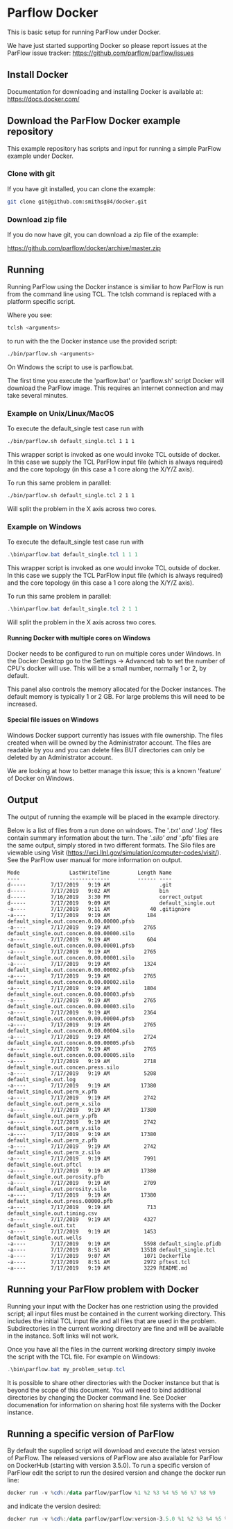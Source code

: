 # Parflow Docker 

This is basic setup for running ParFlow under Docker.   

We have just started supporting Docker so please report issues at the ParFlow issue tracker: https://github.com/parflow/parflow/issues

## Install Docker


Documentation for downloading and installing Docker is available at: https://docs.docker.com/

## Download the ParFlow Docker example repository

This example repository has scripts and input for running a simple ParFlow example under Docker.

### Clone with git

If you have git installed, you can clone the example:

```bash
git clone git@github.com:smithsg84/docker.git
```

### Download zip file

If you do now have git, you can download a zip file of the example:

https://github.com/parflow/docker/archive/master.zip

## Running

Running ParFlow using the Docker instance is similiar to how ParFlow
is run from the command line using TCL.  The tclsh command is
replaced with a platform specific script.

Where you see:

```bash
tclsh <arguments>
```

to run with the the Docker instance use the provided script:

```bash
./bin/parflow.sh <arguments>
```

On Windows the script to use is parflow.bat.

The first time you execute the 'parflow.bat' or 'parflow.sh' script
Docker will download the ParFlow image.  This requires an internet
connection and may take several minutes.

### Example on Unix/Linux/MacOS

To execute the default_single test case run with

```bash
./bin/parflow.sh default_single.tcl 1 1 1
```

This wrapper script is invoked as one would invoke TCL outside of
docker.  In this case we supply the TCL ParFlow input file (which is
always required) and the core topology (in this case a 1
core along the  X/Y/Z axis).

To run this same problem in parallel:

```bash
./bin/parflow.sh default_single.tcl 2 1 1
```

Will split the problem in the X axis across two cores.


### Example on Windows

To execute the default_single test case run with

```PowerShell
.\bin\parflow.bat default_single.tcl 1 1 1
```

This wrapper script is invoked as one would invoke TCL outside of
docker.  In this case we supply the TCL ParFlow input file (which is
always required) and the core topology (in this case a 1
core along the  X/Y/Z axis).

To run this same problem in parallel:

```PowerShell
.\bin\parflow.bat default_single.tcl 2 1 1
```

Will split the problem in the X axis across two cores.

#### Running Docker with multiple cores on Windows

Docker needs to be configured to run on multiple cores under Windows.
In the Docker Desktop go to the Settings -> Advanced tab to set the
number of CPU's docker will use.  This will be a small number,
normally 1 or 2, by default.

This panel also controls the memory allocated for the Docker
instances.  The default memory is typically 1 or 2 GB.  For large
problems this will need to be increased.

#### Special file issues on Windows

Windows Docker support currently has issues with file ownership.  The
files created when will be owned by the Administrator account.
The files are readable by you and you can delete files BUT directories
can only be deleted by an Administrator account.

We are looking at how to better manage this issue; this is a known
'feature' of Docker on Windows.

## Output

The output of running the example will be placed in the
example directory.

Below is a list of files from a run done on windows.  The '*.txt' and
'*.log' files contain summary information about the turn.  The '*.silo'
and '*.pfb' files are the same output, simply stored in two different
formats.  The Silo files are viewable using Visit
(https://wci.llnl.gov/simulation/computer-codes/visit/).  See the
ParFlow user manual for more information on output.

```
Mode                LastWriteTime         Length Name
----                -------------         ------ ----
d-----        7/17/2019   9:19 AM                .git
d-----        7/17/2019   9:02 AM                bin
d-----        7/16/2019   3:30 PM                correct_output
d-----        7/17/2019   9:09 AM                default_single.out
-a----        7/17/2019   9:11 AM             40 .gitignore
-a----        7/17/2019   9:19 AM            184 default_single.out.concen.0.00.00000.pfsb
-a----        7/17/2019   9:19 AM           2765 default_single.out.concen.0.00.00000.silo
-a----        7/17/2019   9:19 AM            604 default_single.out.concen.0.00.00001.pfsb
-a----        7/17/2019   9:19 AM           2765 default_single.out.concen.0.00.00001.silo
-a----        7/17/2019   9:19 AM           1324 default_single.out.concen.0.00.00002.pfsb
-a----        7/17/2019   9:19 AM           2765 default_single.out.concen.0.00.00002.silo
-a----        7/17/2019   9:19 AM           1804 default_single.out.concen.0.00.00003.pfsb
-a----        7/17/2019   9:19 AM           2765 default_single.out.concen.0.00.00003.silo
-a----        7/17/2019   9:19 AM           2364 default_single.out.concen.0.00.00004.pfsb
-a----        7/17/2019   9:19 AM           2765 default_single.out.concen.0.00.00004.silo
-a----        7/17/2019   9:19 AM           2724 default_single.out.concen.0.00.00005.pfsb
-a----        7/17/2019   9:19 AM           2765 default_single.out.concen.0.00.00005.silo
-a----        7/17/2019   9:19 AM           2718 default_single.out.concen.press.silo
-a----        7/17/2019   9:19 AM           5208 default_single.out.log
-a----        7/17/2019   9:19 AM          17380 default_single.out.perm_x.pfb
-a----        7/17/2019   9:19 AM           2742 default_single.out.perm_x.silo
-a----        7/17/2019   9:19 AM          17380 default_single.out.perm_y.pfb
-a----        7/17/2019   9:19 AM           2742 default_single.out.perm_y.silo
-a----        7/17/2019   9:19 AM          17380 default_single.out.perm_z.pfb
-a----        7/17/2019   9:19 AM           2742 default_single.out.perm_z.silo
-a----        7/17/2019   9:19 AM           7991 default_single.out.pftcl
-a----        7/17/2019   9:19 AM          17380 default_single.out.porosity.pfb
-a----        7/17/2019   9:19 AM           2709 default_single.out.porosity.silo
-a----        7/17/2019   9:19 AM          17380 default_single.out.press.00000.pfb
-a----        7/17/2019   9:19 AM            713 default_single.out.timing.csv
-a----        7/17/2019   9:19 AM           4327 default_single.out.txt
-a----        7/17/2019   9:19 AM           1453 default_single.out.wells
-a----        7/17/2019   9:19 AM           5598 default_single.pfidb
-a----        7/17/2019   8:51 AM          13518 default_single.tcl
-a----        7/17/2019   9:07 AM           1071 Dockerfile
-a----        7/17/2019   8:51 AM           2972 pftest.tcl
-a----        7/17/2019   9:19 AM           3229 README.md
```
	 
## Running your ParFlow problem with Docker

Running your input with the Docker has one restriction using the
provided script; all input files must be contained in the current
working directory.  This includes the initial TCL input file and all
files that are used in the problem.  Subdirectories in the current
working directory are fine and will be available in the instance.
Soft links will not work.

Once you have all the files in the current working directory simply invoke
the script with the TCL file.  For example on Windows:

```PowerShell
.\bin\parflow.bat my_problem_setup.tcl
```

It is possible to share other directories with the Docker instance but
that is beyond the scope of this document.  You will need to bind
additional directories by changing the Docker command line.  See
Docker documenation for information on sharing host file systems with
the Docker instance.

## Running a specific version of ParFlow

By default the supplied script will download and execute the latest
version of ParFlow.  The released versions of ParFlow are also
available for ParFlow on DockerHub (starting with version 3.5.0).  To
run a specific version of ParFlow edit the script to run the desired
version and change the docker run line:

```PowerShell
docker run -v %cd%:/data parflow/parflow %1 %2 %3 %4 %5 %6 %7 %8 %9
```

and indicate the version desired:

```PowerShell
docker run -v %cd%:/data parflow/parflow:version-3.5.0 %1 %2 %3 %4 %5 %6 %7 %8 %9
```
